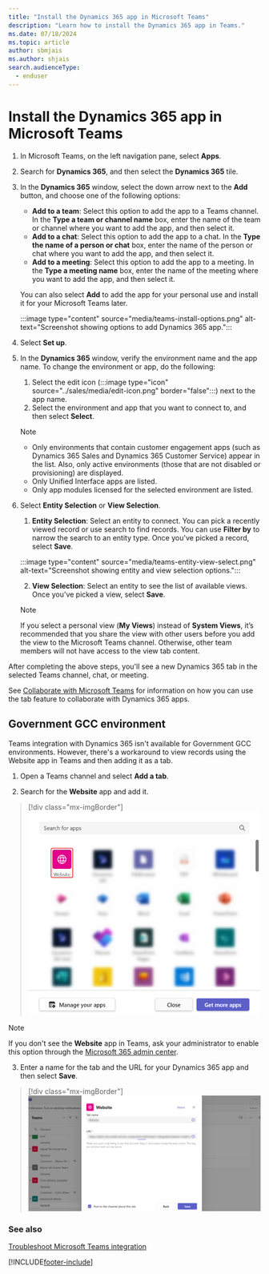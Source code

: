 ```yaml
---
title: "Install the Dynamics 365 app in Microsoft Teams"
description: "Learn how to install the Dynamics 365 app in Teams."
ms.date: 07/18/2024
ms.topic: article
author: sbmjais
ms.author: shjais
search.audienceType: 
  - enduser
---
```


# Install the Dynamics 365 app in Microsoft Teams

1. In Microsoft Teams, on the left navigation pane, select **Apps**.

2. Search for **Dynamics 365**, and then select the **Dynamics 365** tile.

3. In the **Dynamics 365** window, select the down arrow next to the **Add** button, and choose one of the following options:

   - **Add to a team**: Select this option to add the app to a Teams channel. In the **Type a team or channel name** box, enter the name of the team or channel where you want to add the app, and then select it.
   - **Add to a chat**: Select this option to add the app to a chat. In the **Type the name of a person or chat** box, enter the name of the person or chat where you want to add the app, and then select it.
   - **Add to a meeting**: Select this option to add the app to a meeting. In the **Type a meeting name** box, enter the name of the meeting where you want to add the app, and then select it.

   You can also select **Add** to add the app for your personal use and install it for your Microsoft Teams later.

    :::image type="content" source="media/teams-install-options.png" alt-text="Screenshot showing options to add Dynamics 365 app.":::

1. Select **Set up**.

1. In the **Dynamics 365** window, verify the environment name and the app name. To change the environment or app, do the following:
    1. Select the edit icon (:::image type="icon" source="../sales/media/edit-icon.png" border="false":::) next to the app name.
    1. Select the environment and app that you want to connect to, and then select **Select**.
    
   > [!NOTE]
   > - Only environments that contain customer engagement apps (such as Dynamics 365 Sales and Dynamics 365 Customer Service) appear in the list. Also, only active environments (those that are not disabled or provisioning) are displayed. 
   > - Only Unified Interface apps are listed.
   > - Only app modules licensed for the selected environment are listed. 

1. Select **Entity Selection** or **View Selection**.

    1. **Entity Selection**: Select an entity to connect. You can pick a recently viewed record or use search to find records. You can use **Filter by** to narrow the search to an entity type. Once you've picked a record, select **Save**.

    :::image type="content" source="media/teams-entity-view-select.png" alt-text="Screenshot showing entity and view selection options.":::

    2. **View Selection**: Select an entity to see the list of available views. Once you've picked a view, select **Save**.

   > [!NOTE]
   > If you select a personal view (**My Views**) instead of **System Views**, it’s recommended that you share the view with other users before you add the view to the Microsoft Teams channel. Otherwise, other team members will not have access to the view tab content.

After completing the above steps, you'll see a new Dynamics 365 tab in the selected Teams channel, chat, or meeting. 
 
See [Collaborate with Microsoft Teams](teams-collaboration.md#have-a-conversation) for information on how you can use the tab feature to collaborate with Dynamics 365 apps.


<a name="bkmk_setup_dynamics365_bot"></a>

## Government GCC environment 

Teams integration with Dynamics 365 isn't available for Government GCC environments. However, there's a workaround to view records using the Website app in Teams and then adding it as a tab.

1. Open a Teams channel and select **Add a tab**.

2. Search for the **Website** app and add it.

  > [!div class="mx-imgBorder"] 
  > ![Add the Website app.](media/add-website.png "Add the Website app")
  
> [!NOTE]
> If you don't see the **Website** app in Teams, ask your administrator to enable this option through the [Microsoft 365 admin center](/microsoft-365/admin/admin-overview/about-the-admin-center).

3. Enter a name for the tab and the URL for your Dynamics 365 app and then select **Save**.

  > [!div class="mx-imgBorder"] 
  > ![Enter name and url for the tab.](media/add-webiste-2.png "Add the Website app")


### See also  
 [Troubleshoot Microsoft Teams integration](teams-troubleshoot.md)



[!INCLUDE[footer-include](../includes/footer-banner.md)]
